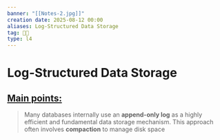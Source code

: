 ```yaml
---
banner: "[[Notes-2.jpg]]"
creation date: 2025-08-12 00:00
aliases: Log-Structured Data Storage
tag: 👨‍💻
type: l4
---
```

# Log-Structured Data Storage
## <u>Main points:</u>
> Many databases internally use an **append-only log** as a highly efficient and fundamental data storage mechanism. This approach often involves **compaction** to manage disk space